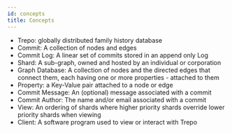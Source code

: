 ```yaml
---
id: concepts
title: Concepts
---
```

- Trepo: globally distributed family history database
- Commit: A collection of nodes and edges
- Commit Log: A linear set of commits stored in an append only Log
- Shard: A sub-graph, owned and hosted by an individual or corporation
- Graph Database: A collection of nodes and the directed edges that connect them, each having one or more properties - attached to them
- Property: a Key-Value pair attached to a node or edge
- Commit Message: An (optional) message associated with a commit
- Commit Author: The name and/or email associated with a commit
- View: An ordering of shards where higher priority shards override lower priority shards when viewing
- Client: A software program used to view or interact with Trepo
